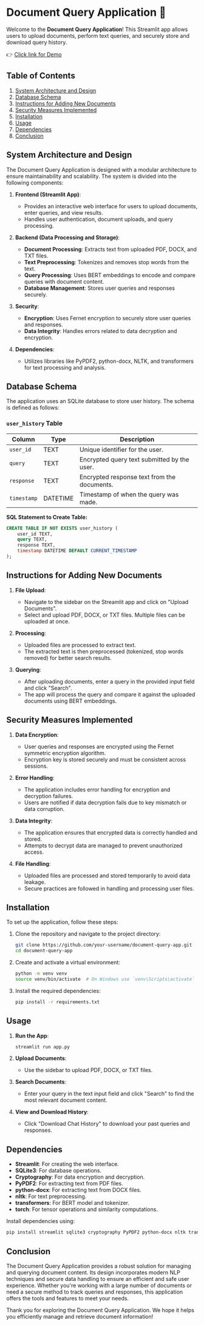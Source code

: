 # Document Query Application 📰

Welcome to the **Document Query Application**! This Streamlit app allows users to upload documents, perform text queries, and securely store and download query history.

👉 [Click link for Demo](https://document-query-application-ul92uaezfnmdmdktdhqh8y.streamlit.app/)

## Table of Contents

1. [System Architecture and Design](#system-architecture-and-design)
2. [Database Schema](#database-schema)
3. [Instructions for Adding New Documents](#instructions-for-adding-new-documents)
4. [Security Measures Implemented](#security-measures-implemented)
5. [Installation](#installation)
6. [Usage](#usage)
7. [Dependencies](#dependencies)
8. [Conclusion](#conclusion)

## System Architecture and Design

The Document Query Application is designed with a modular architecture to ensure maintainability and scalability. The system is divided into the following components:

1. **Frontend (Streamlit App)**:
    - Provides an interactive web interface for users to upload documents, enter queries, and view results.
    - Handles user authentication, document uploads, and query processing.

2. **Backend (Data Processing and Storage)**:
    - **Document Processing**: Extracts text from uploaded PDF, DOCX, and TXT files.
    - **Text Preprocessing**: Tokenizes and removes stop words from the text.
    - **Query Processing**: Uses BERT embeddings to encode and compare queries with document content.
    - **Database Management**: Stores user queries and responses securely.

3. **Security**:
    - **Encryption**: Uses Fernet encryption to securely store user queries and responses.
    - **Data Integrity**: Handles errors related to data decryption and encryption.

4. **Dependencies**:
    - Utilizes libraries like PyPDF2, python-docx, NLTK, and transformers for text processing and analysis.

## Database Schema

The application uses an SQLite database to store user history. The schema is defined as follows:

### `user_history` Table

| Column    | Type    | Description                           |
|-----------|---------|---------------------------------------|
| `user_id` | TEXT    | Unique identifier for the user.        |
| `query`   | TEXT    | Encrypted query text submitted by the user. |
| `response`| TEXT    | Encrypted response text from the documents. |
| `timestamp` | DATETIME | Timestamp of when the query was made.   |

**SQL Statement to Create Table:**

```sql
CREATE TABLE IF NOT EXISTS user_history (
    user_id TEXT,
    query TEXT,
    response TEXT,
    timestamp DATETIME DEFAULT CURRENT_TIMESTAMP
);
```

## Instructions for Adding New Documents

1. **File Upload**:
    - Navigate to the sidebar on the Streamlit app and click on "Upload Documents".
    - Select and upload PDF, DOCX, or TXT files. Multiple files can be uploaded at once.

2. **Processing**:
    - Uploaded files are processed to extract text.
    - The extracted text is then preprocessed (tokenized, stop words removed) for better search results.

3. **Querying**:
    - After uploading documents, enter a query in the provided input field and click "Search".
    - The app will process the query and compare it against the uploaded documents using BERT embeddings.

## Security Measures Implemented

1. **Data Encryption**:
    - User queries and responses are encrypted using the Fernet symmetric encryption algorithm.
    - Encryption key is stored securely and must be consistent across sessions.

2. **Error Handling**:
    - The application includes error handling for encryption and decryption failures.
    - Users are notified if data decryption fails due to key mismatch or data corruption.

3. **Data Integrity**:
    - The application ensures that encrypted data is correctly handled and stored.
    - Attempts to decrypt data are managed to prevent unauthorized access.

4. **File Handling**:
    - Uploaded files are processed and stored temporarily to avoid data leakage.
    - Secure practices are followed in handling and processing user files.

## Installation

To set up the application, follow these steps:

1. Clone the repository and navigate to the project directory:

    ```bash
    git clone https://github.com/your-username/document-query-app.git
    cd document-query-app
    ```

2. Create and activate a virtual environment:

    ```bash
    python -m venv venv
    source venv/bin/activate  # On Windows use `venv\Scripts\activate`
    ```

3. Install the required dependencies:

    ```bash
    pip install -r requirements.txt
    ```

## Usage

1. **Run the App**:

    ```bash
    streamlit run app.py
    ```

2. **Upload Documents**:
    - Use the sidebar to upload PDF, DOCX, or TXT files.

3. **Search Documents**:
    - Enter your query in the text input field and click "Search" to find the most relevant document content.

4. **View and Download History**:
    - Click "Download Chat History" to download your past queries and responses.

## Dependencies

- **Streamlit**: For creating the web interface.
- **SQLite3**: For database operations.
- **Cryptography**: For data encryption and decryption.
- **PyPDF2**: For extracting text from PDF files.
- **python-docx**: For extracting text from DOCX files.
- **nltk**: For text preprocessing.
- **transformers**: For BERT model and tokenizer.
- **torch**: For tensor operations and similarity computations.

Install dependencies using:

```bash
pip install streamlit sqlite3 cryptography PyPDF2 python-docx nltk transformers torch
```

## Conclusion

The Document Query Application provides a robust solution for managing and querying document content. Its design incorporates modern NLP techniques and secure data handling to ensure an efficient and safe user experience. Whether you're working with a large number of documents or need a secure method to track queries and responses, this application offers the tools and features to meet your needs.

Thank you for exploring the Document Query Application. We hope it helps you efficiently manage and retrieve document information!
